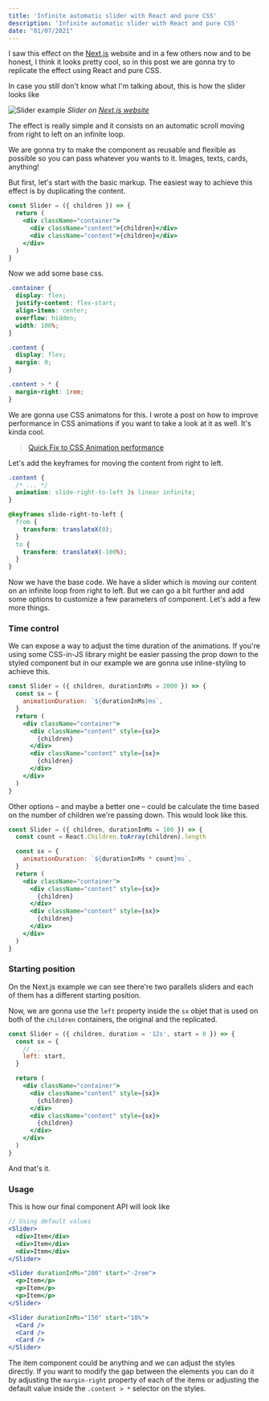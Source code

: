 ```yaml
---
title: 'Infinite automatic slider with React and pure CSS'
description: 'Infinite automatic slider with React and pure CSS'
date: "01/07/2021"
---
```


I saw this effect on the [Next.js](https://nextjs.org/) website and in a few others now and to be honest, I think it looks pretty cool, so in this post we are gonna try to replicate the effect using React and pure CSS.

In case you still don't know what I'm talking about, this is how the slider looks like

![Slider example](https://res.cloudinary.com/dliiwavlg/image/upload/v1615160247/slider_twjtwo.gif)
_Slider on [Next.js website](https://nextjs.org/)_

The effect is really simple and it consists on an automatic scroll moving from right to left on an infinite loop.

We are gonna try to make the component as reusable and flexible as possible so you can pass whatever you wants to it. Images, texts, cards, anything!

But first, let's start with the basic markup. The easiest way to achieve this effect is by duplicating the content.

```jsx
const Slider = ({ children }) => {
  return (
    <div className="container">
      <div className="content">{children}</div>
      <div className="content">{children}</div>
    </div>
  )
}
```

Now we add some base css.

```css
.container {
  display: flex;
  justify-content: flex-start;
  align-items: center;
  overflow: hidden;
  width: 100%;
}

.content {
  display: flex;
  margin: 0;
}

.content > * {
  margin-right: 1rem;
}
```

We are gonna use CSS animatons for this. I wrote a post on how to improve performance in CSS animations if you want to take a look at it as well. It's kinda cool.

> [Quick Fix to CSS Animation performance](https://edgarlr.com/posts/quick-fix-to-css-animation-performance)

Let's add the keyframes for moving the content from right to left.

```css
.content {
  /* ... */
  animation: slide-right-to-left 3s linear infinite;
}

@keyframes slide-right-to-left {
  from {
    transform: translateX(0);
  }
  to {
    transform: translateX(-100%);
  }
}
```

Now we have the base code. We have a slider which is moving our content on an infinite loop from right to left. But we can go a bit further and add some options to customize a few parameters of component. Let's add a few more things.

### Time control

We can expose a way to adjust the time duration of the animations. If you're using some CSS-in-JS library might be easier passing the prop down to the styled component but in our example we are gonna use inline-styling to achieve this.

```jsx
const Slider = ({ children, durationInMs = 2000 }) => {
  const sx = {
    animationDuration: `${durationInMs}ms`,
  }
  return (
    <div className="container">
      <div className="content" style={sx}>
        {children}
      </div>
      <div className="content" style={sx}>
        {children}
      </div>
    </div>
  )
}
```

Other options – and maybe a better one – could be calculate the time based on the number of children we're passing down. This would look like this.

```jsx
const Slider = ({ children, durationInMs = 100 }) => {
  const count = React.Children.toArray(children).length

  const sx = {
    animationDuration: `${durationInMs * count}ms`,
  }
  return (
    <div className="container">
      <div className="content" style={sx}>
        {children}
      </div>
      <div className="content" style={sx}>
        {children}
      </div>
    </div>
  )
}
```

### Starting position

On the Next.js example we can see there're two parallels sliders and each of them has a different starting position.

Now, we are gonna use the `left` property inside the `sx` objet that is used on both of the `children` containers, the original and the replicated.

```jsx
const Slider = ({ children, duration = '12s', start = 0 }) => {
  const sx = {
    // ...
    left: start,
  }

  return (
    <div className="container">
      <div className="content" style={sx}>
        {children}
      </div>
      <div className="content" style={sx}>
        {children}
      </div>
    </div>
  )
}
```

And that's it.

### Usage

This is how our final component API will look like

```jsx
// Using default values
<Slider>
  <div>Item</div>
  <div>Item</div>
  <div>Item</div>
</Slider>

<Slider durationInMs="200" start="-2rem">
  <p>Item</p>
  <p>Item</p>
  <p>Item</p>
</Slider>

<Slider durationInMs="150" start="10%">
  <Card />
  <Card />
  <Card />
</Slider>
```

The item component could be anything and we can adjust the styles directly. If you want to modify the gap between the elements you can do it by adjusting the `margin-right` property of each of the items or adjusting the default value inside the `.content > *` selector on the styles.

